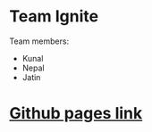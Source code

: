 # Team Ignite
Team members:
- Kunal
- Nepal
- Jatin
# [Github pages link](https://nepal143.github.io)
